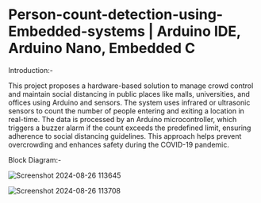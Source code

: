 # Person-count-detection-using-Embedded-systems | Arduino IDE, Arduino Nano, Embedded C

Introduction:-

This project proposes a hardware-based solution to manage crowd control and maintain social distancing in public places like malls, universities, and offices using Arduino and sensors. The system uses infrared or ultrasonic sensors to count the number of people entering and exiting a location in real-time. The data is processed by an Arduino microcontroller, which triggers a buzzer alarm if the count exceeds the predefined limit, ensuring adherence to social distancing guidelines. This approach helps prevent overcrowding and enhances safety during the COVID-19 pandemic.

Block Diagram:-

![Screenshot 2024-08-26 113645](https://github.com/user-attachments/assets/8d74edc4-27fb-48f8-81ea-9bed6e1e11df)

![Screenshot 2024-08-26 113708](https://github.com/user-attachments/assets/db44f131-4887-4417-8ad4-053c84d91188)
